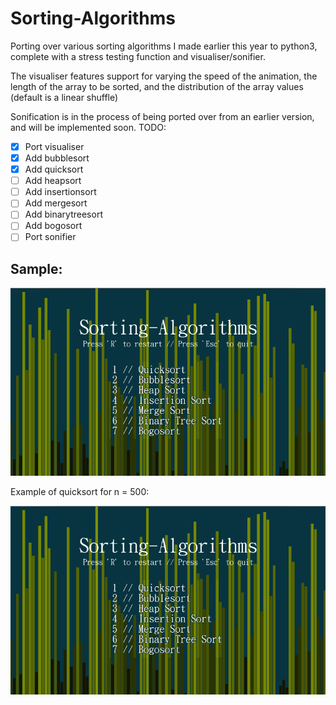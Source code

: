 # Sorting-Algorithms
Porting over various sorting algorithms I made earlier this year to python3, complete with a stress testing function and visualiser/sonifier.

The visualiser features support for varying the speed of the animation, the length of the array to be sorted, and the distribution of the array values (default is a linear shuffle)

Sonification is in the process of being ported over from an earlier version, and will be implemented soon.
TODO:
 - [x] Port visualiser
 - [x] Add bubblesort
 - [x] Add quicksort
 - [ ] Add heapsort
 - [ ] Add insertionsort
 - [ ] Add mergesort
 - [ ] Add binarytreesort
 - [ ] Add bogosort
 - [ ] Port sonifier
 
Sample:
---------------
![sample run](sample_run.gif)

Example of quicksort for n = 500:

![n = 500](quicksort_visualised.gif)
